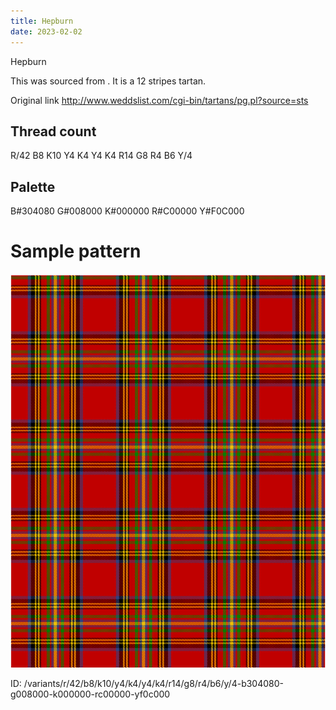 ```yaml
---
title: Hepburn
date: 2023-02-02
---
```

Hepburn

This was sourced from <no value>.  It is a 12 stripes tartan.

Original link http://www.weddslist.com/cgi-bin/tartans/pg.pl?source=sts

## Thread count
R/42 B8 K10 Y4 K4 Y4 K4 R14 G8 R4 B6 Y/4

## Palette
B#304080 G#008000 K#000000 R#C00000 Y#F0C000

# Sample pattern

![Tartan detail](tartan.png "R/42 B8 K10 Y4 K4 Y4 K4 R14 G8 R4 B6 Y/4 tartan")

ID: /variants/r/42/b8/k10/y4/k4/y4/k4/r14/g8/r4/b6/y/4-b304080-g008000-k000000-rc00000-yf0c000
